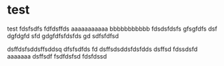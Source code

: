 test
====

test
fdsfsdfs
fdfdsffds
aaaaaaaaaaa
bbbbbbbbbbb
fdsdsfdsfs
gfsgfdfs
dsf
dgfdgfd
sfd
gdgfdfsfdsfds
gd
sdfsfdfsd

dsffdsfsddsffsddsq
dfsfsdfds
fd
dsffsdsddsfdsfdds
dsffsd
fdssdsfd
aaaaaaa
dsffsdf
fsdfdsfsd
fdsfdssd
